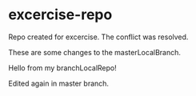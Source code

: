 # excercise-repo
Repo created for excercise.
The conflict was resolved.

These are some changes to the masterLocalBranch.

Hello from my branchLocalRepo!

Edited again in master branch.

